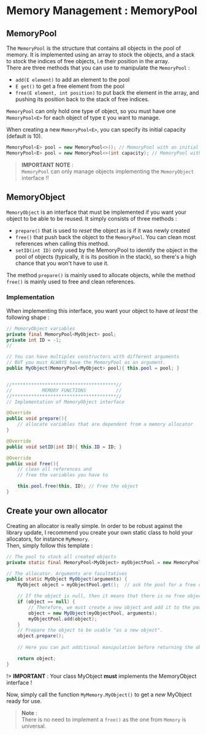 # Memory Management : MemoryPool

## MemoryPool
The `MemoryPool` is the structure that contains all objects in the pool of memory. It is implemented using an array to stock the objects, and a stack to stock the indices of free objects, i.e their position in the array.  
There are three methods that you can use to manipulate the `MemoryPool` :  
* `add(E element)` to add an element to the pool
* `E get()` to get a free element from the pool
* `free(E element, int position)` to put back the element in the array, and pushing its position back to the stack of free indices.

`MemoryPool` can only hold one type of object, so you must have one `MemoryPool<E>` for each object of type `E` you want to manage.  

When creating a new `MemoryPool<E>`, you can specify its initial capacity (default is 10).
```java
MemoryPool<E> pool = new MemoryPool<>(); // MemoryPool with an initial capacity of 10 object of type E
MemoryPool<E> pool = new MemoryPool<>(int capacity); // MemoryPool with the specified initial capacity
```

> **IMPORTANT NOTE** :  
> `MemoryPool` can only manage objects implementing the `MemoryObject` interface !!

## MemoryObject
`MemoryObject` is an interface that must be implemented if you want your object to be able to be reused. It simply consists of three methods :  
* `prepare()` that is used to _reset_ the object as is if it was newly created
* `free()` that push back the object to the `MemoryPool`. You can clean most references when calling this method.
* `setID(int ID)` only used by the MemoryPool to identify the object in the pool of objects (typically, it is its position in the stack), so there's a high chance that you won't have to use it.

The method `prepare()` is mainly used to allocate objects, while the method `free()` is mainly used to free and clean references.

### Implementation
When implementing this interface, you want your object to have *at least* the following shape :  
```java
// MemoryObject variables
private final MemoryPool<MyObject> pool;
private int ID = -1;
//

// You can have multiples constructors with different arguments
// BUT you must ALWAYS have the MemoryPool as an argument.
public MyObject(MemoryPool<MyObject> pool){ this.pool = pool; }


//**************************************//
//           MEMORY FUNCTIONS           //
//**************************************//
// Implementation of MemoryObject interface

@Override
public void prepare(){
    // allocate variables that are dependent from a memory allocator
}

@Override
public void setID(int ID){ this.ID = ID; }

@Override
public void free(){
    // clean all references and
    // free the variables you have to

    this.pool.free(this, ID); // Free the object
}
```


## Create your own allocator
Creating an allocator is really simple. In order to be robust against the library update, I recommend you create your own static class to hold your allocators, for instance `MyMemory`.  
Then, simply follow this template :  
```java
// The pool to stock all created objects
private static final MemoryPool<MyObject> myObjectPool = new MemoryPool<>();

// The allocator. Arguments are facultatives
public static MyObject MyObject(arguments) {
    MyObject object = myObjectPool.get();  // ask the pool for a free object

    // If the object is null, then it means that there is no free object in the pool
    if (object == null) {
        // Therefore, we must create a new object and add it to the pool
        object = new MyObject(myObjectPool, arguments);
        myObjectPool.add(object);
    }
    // Prepare the object to be usable "as a new object".
    object.prepare();
    
    // Here you can put additional manipulation before returning the object

    return object;
}
```
!> **IMPORTANT** : Your class MyObject **must** implements the MemoryObject interface !  

Now, simply call the function `MyMemory.MyObject()` to get a _new_ MyObject ready for use.  

> **Note** :  
> There is no need to implement a `free()` as the one from `Memory` is universal.
